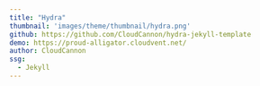 ```yaml
---
title: "Hydra"
thumbnail: 'images/theme/thumbnail/hydra.png'
github: https://github.com/CloudCannon/hydra-jekyll-template
demo: https://proud-alligator.cloudvent.net/
author: CloudCannon
ssg:
  - Jekyll
---
```

